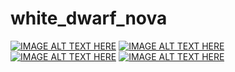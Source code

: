 # white_dwarf_nova
[![IMAGE ALT TEXT HERE](http://img.youtube.com/vi/9NNlgchAR78/0.jpg)](http://www.youtube.com/watch?v=9NNlgchAR78)
[![IMAGE ALT TEXT HERE](http://img.youtube.com/vi/dBRx_vU2ZJ8/0.jpg)](http://www.youtube.com/watch?v=dBRx_vU2ZJ8)
[![IMAGE ALT TEXT HERE](http://img.youtube.com/vi/IuR85zqvEdo/0.jpg)](http://www.youtube.com/watch?v=IuR85zqvEdo)
[![IMAGE ALT TEXT HERE](http://img.youtube.com/vi/37GJTGyMjhk/0.jpg)](http://www.youtube.com/watch?v=37GJTGyMjhk)
